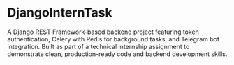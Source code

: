 # DjangoInternTask
A Django REST Framework-based backend project featuring token authentication, Celery with Redis for background tasks, and Telegram bot integration. Built as part of a technical internship assignment to demonstrate clean, production-ready code and backend development skills.
